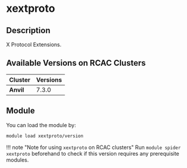 # xextproto

## Description
X Protocol Extensions.

## Available Versions on RCAC Clusters
|Cluster|Versions|
|---|---|
|**Anvil**|7.3.0|

## Module
You can load the module by:

```bash
module load xextproto/version
```

!!! note "Note for using `xextproto` on RCAC clusters"
    Run `module spider xextproto` beforehand to check if this version requires any prerequisite modules.
